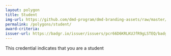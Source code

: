 ```yaml
---
layout: polygon
title: Student
img-url: https://github.com/dmd-program/dmd-branding-assets/raw/master/polygons/dmd-polygon-student.png
permalink: /polygons/student/
award-criteria:
issuer-url: https://badgr.io/issuer/issuers/pcr66D6KRLKUJfR9gLSTEQ/badges/K4_GBbSGR6u6guR5PbeoCw
---
```

This credential indicates that you are a student